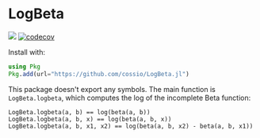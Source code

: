 # LogBeta

![](https://github.com/cossio/LogBeta.jl/workflows/CI/badge.svg)
[![codecov](https://codecov.io/gh/cossio/LogBeta.jl/branch/master/graph/badge.svg?token=YHVMRQOGXE)](https://codecov.io/gh/cossio/LogBeta.jl)

Install with:

```julia
using Pkg
Pkg.add(url="https://github.com/cossio/LogBeta.jl")
```

This package doesn't export any symbols.
The main function is `LogBeta.logbeta`, which computes the log of the incomplete Beta function:

```
LogBeta.logbeta(a, b) == log(beta(a, b))
LogBeta.logbeta(a, b, x) == log(beta(a, b, x))
LogBeta.logbeta(a, b, x1, x2) == log(beta(a, b, x2) - beta(a, b, x1))
```
